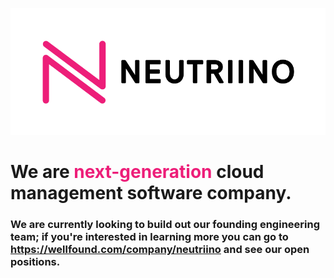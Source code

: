 ![neutriino logo](../img/wordmark-primary-dark-01.png)

# We are <span style="color: #ed1e79">next-generation </span>cloud management software company.

### We are currently looking to build out our founding engineering team; if you're interested in learning more you can go to https://wellfound.com/company/neutriino and see our open positions.</p>
